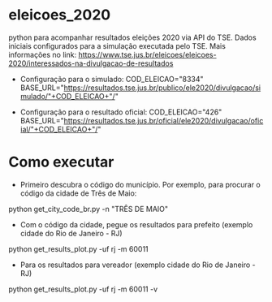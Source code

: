 # eleicoes_2020
python para acompanhar resultados eleições 2020 via API do TSE.
Dados iniciais configurados para a simulação executada pelo TSE. Mais informações no link: https://www.tse.jus.br/eleicoes/eleicoes-2020/interessados-na-divulgacao-de-resultados

- Configuração para o simulado:
COD_ELEICAO="8334"
BASE_URL="https://resultados.tse.jus.br/publico/ele2020/divulgacao/simulado/"+COD_ELEICAO+"/"

- Configuração para o resultado oficial:
COD_ELEICAO="426"
BASE_URL="https://resultados.tse.jus.br/oficial/ele2020/divulgacao/oficial/"+COD_ELEICAO+"/"

# Como executar

- Primeiro descubra o código do município. Por exemplo, para procurar o código da cidade de Três de Maio:

python get_city_code_br.py -n "TRÊS DE MAIO"


 - Com o código da cidade, pegue os resultados para prefeito (exemplo cidade do Rio de Janeiro - RJ)

python get_results_plot.py -uf rj -m 60011


- Para os resultados para vereador (exemplo cidade do Rio de Janeiro - RJ)

python get_results_plot.py -uf rj -m 60011 -v
